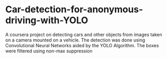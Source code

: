 # Car-detection-for-anonymous-driving-with-YOLO

A coursera project on detecting cars and other objects from images taken on a camera mounted on a vehicle. The detection was done using
Convolutional Neural Networks aided by the YOLO Algorithm. The boxes were filtered using non-max suppression
